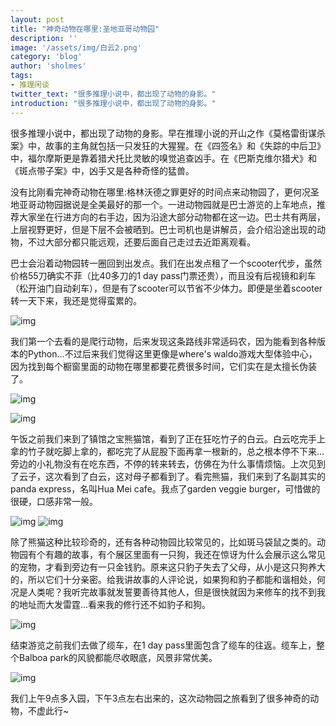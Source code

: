 ```yaml
---
layout: post
title: "神奇动物在哪里:圣地亚哥动物园"
description: ''
image: '/assets/img/白云2.png'
category: 'blog'
author: 'sholmes'
tags:
- 推理闲谈
twitter_text: "很多推理小说中，都出现了动物的身影。"
introduction: "很多推理小说中，都出现了动物的身影。"
---
```


很多推理小说中，都出现了动物的身影。早在推理小说的开山之作《莫格雷街谋杀案》中，故事的主角就包括一只发狂的大猩猩。在《四签名》和《失踪的中后卫》中，福尔摩斯更是靠着猎犬托比灵敏的嗅觉追查凶手。在《巴斯克维尔猎犬》和《斑点带子案》中，凶手又是各种奇怪的猛兽。

没有比刚看完神奇动物在哪里:格林沃德之罪更好的时间点来动物园了，更何况圣地亚哥动物园据说是全美最好的那一个。一进动物园就是巴士游览的上车地点，推荐大家坐在行进方向的右手边，因为沿途大部分动物都在这一边。巴士共有两层，上层视野更好，但是下层不会被晒到。巴士司机也是讲解员，会介绍沿途出现的动物，不过大部分都只能远观，还要后面自己走过去近距离观看。

巴士会沿着动物园转一圈回到出发点。我们在出发点租了一个scooter代步，虽然价格55刀确实不菲（比40多刀的1 day pass门票还贵），而且没有后视镜和刹车（松开油门自动刹车），但是有了scooter可以节省不少体力。即便是坐着scooter转一天下来，我还是觉得蛮累的。

![img](/assets/img/python.png)

我们第一个去看的是爬行动物，后来发现这条路线非常适码农，因为能看到各种版本的Python...不过后来我们觉得这里更像是where's waldo游戏大型体验中心，因为找到每个橱窗里面的动物在哪里都要花费很多时间，它们实在是太擅长伪装了。

![img](/assets/img/白云.png)

![img](/assets/img/小礼物.png)

午饭之前我们来到了镇馆之宝熊猫馆，看到了正在狂吃竹子的白云。白云吃完手上拿的竹子就吃脚上拿的，都吃完了从屁股下面再拿一根新的，总之根本停不下来...旁边的小礼物没有在吃东西，不停的转来转去，仿佛在为什么事情烦恼。上次见到了云子，这次看到了白云，这对母子都看到了。看完熊猫，我们来到了名副其实的panda express，名叫Hua Mei cafe。我点了garden veggie burger，可惜做的很硬，口感非常一般。

![img](/assets/img/斑马.png)
![img](/assets/img/袋鼠.png)

除了熊猫这种比较珍奇的，还有各种动物园比较常见的，比如斑马袋鼠之类的。动物园有个有趣的故事，有个展区里面有一只狗，我还在惊讶为什么会展示这么常见的宠物，才看到旁边有一只金钱豹。原来这只豹子失去了父母，从小是这只狗养大的，所以它们十分亲密。给我讲故事的人评论说，如果狗和豹子都能和谐相处，何况是人类呢？我听完故事就发誓要善待其他人，但是很快就因为来修车的找不到我的地址而大发雷霆...看来我的修行还不如豹子和狗。

![img](/assets/img/balboa.png)

结束游览之前我们去做了缆车，在1 day pass里面包含了缆车的往返。缆车上，整个Balboa park的风貌都能尽收眼底，风景非常优美。

![img](/assets/img/动物园.png)

我们上午9点多入园，下午3点左右出来的，这次动物园之旅看到了很多神奇的动物，不虚此行~
